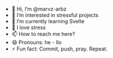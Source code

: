 - 👋 Hi, I’m @marvz-arbz
- 👀 I’m interested in stressful projects
- 🌱 I’m currently learning Svelte
- 💞️ I love stress
- 📫 How to reach me here?
- 😄 Pronouns: he - llo
- ⚡ Fun fact: Commit, push, pray. Repeat.
